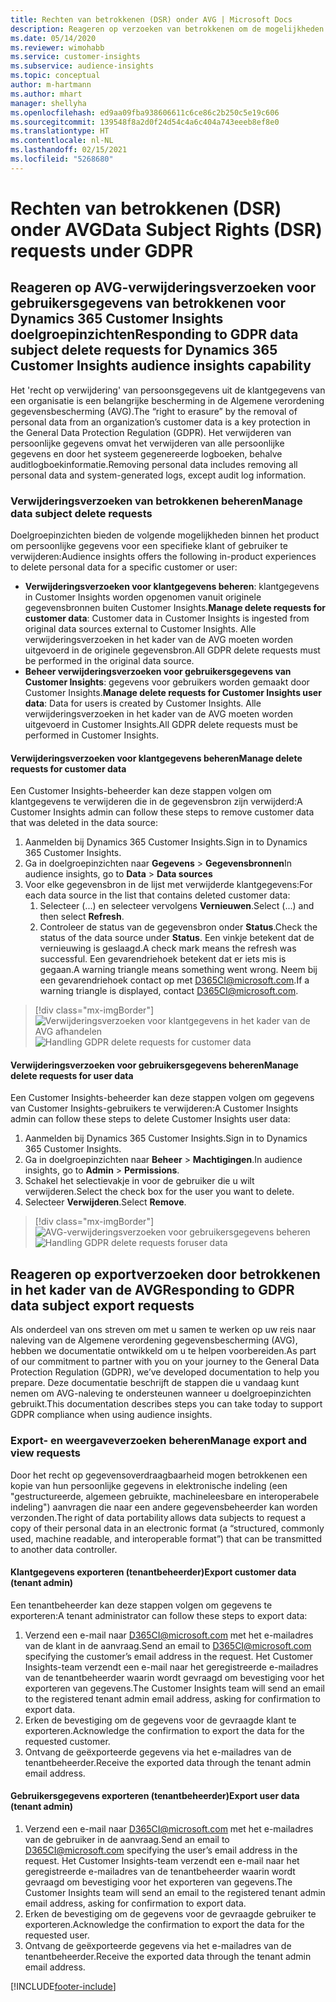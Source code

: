 ```yaml
---
title: Rechten van betrokkenen (DSR) onder AVG | Microsoft Docs
description: Reageren op verzoeken van betrokkenen om de mogelijkheden van Dynamics 365 Customer Insights doelgroepinzichten.
ms.date: 05/14/2020
ms.reviewer: wimohabb
ms.service: customer-insights
ms.subservice: audience-insights
ms.topic: conceptual
author: m-hartmann
ms.author: mhart
manager: shellyha
ms.openlocfilehash: ed9aa09fba938606611c6ce86c2b250c5e19c606
ms.sourcegitcommit: 139548f8a2d0f24d54c4a6c404a743eeeb8ef8e0
ms.translationtype: HT
ms.contentlocale: nl-NL
ms.lasthandoff: 02/15/2021
ms.locfileid: "5268680"
---
```

# <a name="data-subject-rights-dsr-requests-under-gdpr"></a><span data-ttu-id="9d08b-103">Rechten van betrokkenen (DSR) onder AVG</span><span class="sxs-lookup"><span data-stu-id="9d08b-103">Data Subject Rights (DSR) requests under GDPR</span></span>

## <a name="responding-to-gdpr-data-subject-delete-requests-for-dynamics-365-customer-insights-audience-insights-capability"></a><span data-ttu-id="9d08b-104">Reageren op AVG-verwijderingsverzoeken voor gebruikersgegevens van betrokkenen voor Dynamics 365 Customer Insights doelgroepinzichten</span><span class="sxs-lookup"><span data-stu-id="9d08b-104">Responding to GDPR data subject delete requests for Dynamics 365 Customer Insights audience insights capability</span></span>

<span data-ttu-id="9d08b-105">Het 'recht op verwijdering' van persoonsgegevens uit de klantgegevens van een organisatie is een belangrijke bescherming in de Algemene verordening gegevensbescherming (AVG).</span><span class="sxs-lookup"><span data-stu-id="9d08b-105">The “right to erasure” by the removal of personal data from an organization’s customer data is a key protection in the General Data Protection Regulation (GDPR).</span></span> <span data-ttu-id="9d08b-106">Het verwijderen van persoonlijke gegevens omvat het verwijderen van alle persoonlijke gegevens en door het systeem gegenereerde logboeken, behalve auditlogboekinformatie.</span><span class="sxs-lookup"><span data-stu-id="9d08b-106">Removing personal data includes removing all personal data and system-generated logs, except audit log information.</span></span>

### <a name="manage-data-subject-delete-requests"></a><span data-ttu-id="9d08b-107">Verwijderingsverzoeken van betrokkenen beheren</span><span class="sxs-lookup"><span data-stu-id="9d08b-107">Manage data subject delete requests</span></span>

<span data-ttu-id="9d08b-108">Doelgroepinzichten bieden de volgende mogelijkheden binnen het product om persoonlijke gegevens voor een specifieke klant of gebruiker te verwijderen:</span><span class="sxs-lookup"><span data-stu-id="9d08b-108">Audience insights offers the following in-product experiences to delete personal data for a specific customer or user:</span></span>

- <span data-ttu-id="9d08b-109">**Verwijderingsverzoeken voor klantgegevens beheren**: klantgegevens in Customer Insights worden opgenomen vanuit originele gegevensbronnen buiten Customer Insights.</span><span class="sxs-lookup"><span data-stu-id="9d08b-109">**Manage delete requests for customer data**: Customer data in Customer Insights is ingested from original data sources external to Customer Insights.</span></span> <span data-ttu-id="9d08b-110">Alle verwijderingsverzoeken in het kader van de AVG moeten worden uitgevoerd in de originele gegevensbron.</span><span class="sxs-lookup"><span data-stu-id="9d08b-110">All GDPR delete requests must be performed in the original data source.</span></span>
- <span data-ttu-id="9d08b-111">**Beheer verwijderingsverzoeken voor gebruikersgegevens van Customer Insights**: gegevens voor gebruikers worden gemaakt door Customer Insights.</span><span class="sxs-lookup"><span data-stu-id="9d08b-111">**Manage delete requests for Customer Insights user data**: Data for users is created by Customer Insights.</span></span> <span data-ttu-id="9d08b-112">Alle verwijderingsverzoeken in het kader van de AVG moeten worden uitgevoerd in Customer Insights.</span><span class="sxs-lookup"><span data-stu-id="9d08b-112">All GDPR delete requests must be performed in Customer Insights.</span></span>

#### <a name="manage-delete-requests-for-customer-data"></a><span data-ttu-id="9d08b-113">Verwijderingsverzoeken voor klantgegevens beheren</span><span class="sxs-lookup"><span data-stu-id="9d08b-113">Manage delete requests for customer data</span></span>

<span data-ttu-id="9d08b-114">Een Customer Insights-beheerder kan deze stappen volgen om klantgegevens te verwijderen die in de gegevensbron zijn verwijderd:</span><span class="sxs-lookup"><span data-stu-id="9d08b-114">A Customer Insights admin can follow these steps to remove customer data that was deleted in the data source:</span></span>

1. <span data-ttu-id="9d08b-115">Aanmelden bij Dynamics 365 Customer Insights.</span><span class="sxs-lookup"><span data-stu-id="9d08b-115">Sign in to Dynamics 365 Customer Insights.</span></span>
2. <span data-ttu-id="9d08b-116">Ga in doelgroepinzichten naar **Gegevens** > **Gegevensbronnen**</span><span class="sxs-lookup"><span data-stu-id="9d08b-116">In audience insights, go to **Data** > **Data sources**</span></span>
3. <span data-ttu-id="9d08b-117">Voor elke gegevensbron in de lijst met verwijderde klantgegevens:</span><span class="sxs-lookup"><span data-stu-id="9d08b-117">For each data source in the list that contains deleted customer data:</span></span>
   1. <span data-ttu-id="9d08b-118">Selecteer (...) en selecteer vervolgens **Vernieuwen**.</span><span class="sxs-lookup"><span data-stu-id="9d08b-118">Select (...) and then select **Refresh**.</span></span>
   2. <span data-ttu-id="9d08b-119">Controleer de status van de gegevensbron onder **Status**.</span><span class="sxs-lookup"><span data-stu-id="9d08b-119">Check the status of the data source under **Status**.</span></span> <span data-ttu-id="9d08b-120">Een vinkje betekent dat de vernieuwing is geslaagd.</span><span class="sxs-lookup"><span data-stu-id="9d08b-120">A check mark means the refresh was successful.</span></span> <span data-ttu-id="9d08b-121">Een gevarendriehoek betekent dat er iets mis is gegaan.</span><span class="sxs-lookup"><span data-stu-id="9d08b-121">A warning triangle means something went wrong.</span></span> <span data-ttu-id="9d08b-122">Neem bij een gevarendriehoek contact op met D365CI@microsoft.com.</span><span class="sxs-lookup"><span data-stu-id="9d08b-122">If a warning triangle is displayed, contact D365CI@microsoft.com.</span></span>

> [!div class="mx-imgBorder"]
> <span data-ttu-id="9d08b-123">![Verwijderingsverzoeken voor klantgegevens in het kader van de AVG afhandelen](media/gdpr-data-sources.png "Verwijderingsverzoeken voor klantgegevens in het kader van de AVG afhandelen")</span><span class="sxs-lookup"><span data-stu-id="9d08b-123">![Handling GDPR delete requests for customer data](media/gdpr-data-sources.png "Handling GDPR delete requests for customer data")</span></span>

#### <a name="manage-delete-requests-for-user-data"></a><span data-ttu-id="9d08b-124">Verwijderingsverzoeken voor gebruikersgegevens beheren</span><span class="sxs-lookup"><span data-stu-id="9d08b-124">Manage delete requests for user data</span></span>

<span data-ttu-id="9d08b-125">Een Customer Insights-beheerder kan deze stappen volgen om gegevens van Customer Insights-gebruikers te verwijderen:</span><span class="sxs-lookup"><span data-stu-id="9d08b-125">A Customer Insights admin can follow these steps to delete Customer Insights user data:</span></span>

1. <span data-ttu-id="9d08b-126">Aanmelden bij Dynamics 365 Customer Insights.</span><span class="sxs-lookup"><span data-stu-id="9d08b-126">Sign in to Dynamics 365 Customer Insights.</span></span>
2. <span data-ttu-id="9d08b-127">Ga in doelgroepinzichten naar **Beheer** > **Machtigingen**.</span><span class="sxs-lookup"><span data-stu-id="9d08b-127">In audience insights, go to **Admin** > **Permissions**.</span></span>
3. <span data-ttu-id="9d08b-128">Schakel het selectievakje in voor de gebruiker die u wilt verwijderen.</span><span class="sxs-lookup"><span data-stu-id="9d08b-128">Select the check box for the user you want to delete.</span></span>
4. <span data-ttu-id="9d08b-129">Selecteer **Verwijderen**.</span><span class="sxs-lookup"><span data-stu-id="9d08b-129">Select **Remove**.</span></span>

> [!div class="mx-imgBorder"]
> <span data-ttu-id="9d08b-130">![AVG-verwijderingsverzoeken voor gebruikersgegevens beheren](media/gdpr-permissions.png "AVG-verwijderingsverzoeken voor gebruikersgegevens afhandelen")</span><span class="sxs-lookup"><span data-stu-id="9d08b-130">![Handling GDPR delete requests foruser data](media/gdpr-permissions.png "Handling GDPR delete requests for user data")</span></span>

## <a name="responding-to-gdpr-data-subject-export-requests"></a><span data-ttu-id="9d08b-131">Reageren op exportverzoeken door betrokkenen in het kader van de AVG</span><span class="sxs-lookup"><span data-stu-id="9d08b-131">Responding to GDPR data subject export requests</span></span>

<span data-ttu-id="9d08b-132">Als onderdeel van ons streven om met u samen te werken op uw reis naar naleving van de Algemene verordening gegevensbescherming (AVG), hebben we documentatie ontwikkeld om u te helpen voorbereiden.</span><span class="sxs-lookup"><span data-stu-id="9d08b-132">As part of our commitment to partner with you on your journey to the General Data Protection Regulation (GDPR), we’ve developed documentation to help you prepare.</span></span> <span data-ttu-id="9d08b-133">Deze documentatie beschrijft de stappen die u vandaag kunt nemen om AVG-naleving te ondersteunen wanneer u doelgroepinzichten gebruikt.</span><span class="sxs-lookup"><span data-stu-id="9d08b-133">This documentation describes steps you can take today to support GDPR compliance when using audience insights.</span></span>

### <a name="manage-export-and-view-requests"></a><span data-ttu-id="9d08b-134">Export- en weergaveverzoeken beheren</span><span class="sxs-lookup"><span data-stu-id="9d08b-134">Manage export and view requests</span></span>

<span data-ttu-id="9d08b-135">Door het recht op gegevensoverdraagbaarheid mogen betrokkenen een kopie van hun persoonlijke gegevens in elektronische indeling (een "gestructureerde, algemeen gebruikte, machineleesbare en interoperabele indeling") aanvragen die naar een andere gegevensbeheerder kan worden verzonden.</span><span class="sxs-lookup"><span data-stu-id="9d08b-135">The right of data portability allows data subjects to request a copy of their personal data in an electronic format (a “structured, commonly used, machine readable, and interoperable format”) that can be transmitted to another data controller.</span></span>

#### <a name="export-customer-data-tenant-admin"></a><span data-ttu-id="9d08b-136">Klantgegevens exporteren (tenantbeheerder)</span><span class="sxs-lookup"><span data-stu-id="9d08b-136">Export customer data (tenant admin)</span></span>

<span data-ttu-id="9d08b-137">Een tenantbeheerder kan deze stappen volgen om gegevens te exporteren:</span><span class="sxs-lookup"><span data-stu-id="9d08b-137">A tenant administrator can follow these steps to export data:</span></span>

1. <span data-ttu-id="9d08b-138">Verzend een e-mail naar D365CI@microsoft.com met het e-mailadres van de klant in de aanvraag.</span><span class="sxs-lookup"><span data-stu-id="9d08b-138">Send an email to D365CI@microsoft.com specifying the customer’s email address in the request.</span></span> <span data-ttu-id="9d08b-139">Het Customer Insights-team verzendt een e-mail naar het geregistreerde e-mailadres van de tenantbeheerder waarin wordt gevraagd om bevestiging voor het exporteren van gegevens.</span><span class="sxs-lookup"><span data-stu-id="9d08b-139">The Customer Insights team will send an email to the registered tenant admin email address, asking for confirmation to export data.</span></span>
2. <span data-ttu-id="9d08b-140">Erken de bevestiging om de gegevens voor de gevraagde klant te exporteren.</span><span class="sxs-lookup"><span data-stu-id="9d08b-140">Acknowledge the confirmation to export the data for the requested customer.</span></span>
3. <span data-ttu-id="9d08b-141">Ontvang de geëxporteerde gegevens via het e-mailadres van de tenantbeheerder.</span><span class="sxs-lookup"><span data-stu-id="9d08b-141">Receive the exported data through the tenant admin email address.</span></span>

#### <a name="export-user-data-tenant-admin"></a><span data-ttu-id="9d08b-142">Gebruikersgegevens exporteren (tenantbeheerder)</span><span class="sxs-lookup"><span data-stu-id="9d08b-142">Export user data (tenant admin)</span></span>

1. <span data-ttu-id="9d08b-143">Verzend een e-mail naar D365CI@microsoft.com met het e-mailadres van de gebruiker in de aanvraag.</span><span class="sxs-lookup"><span data-stu-id="9d08b-143">Send an email to D365CI@microsoft.com specifying the user’s email address in the request.</span></span> <span data-ttu-id="9d08b-144">Het Customer Insights-team verzendt een e-mail naar het geregistreerde e-mailadres van de tenantbeheerder waarin wordt gevraagd om bevestiging voor het exporteren van gegevens.</span><span class="sxs-lookup"><span data-stu-id="9d08b-144">The Customer Insights team will send an email to the registered tenant admin email address, asking for confirmation to export data.</span></span>
2. <span data-ttu-id="9d08b-145">Erken de bevestiging om de gegevens voor de gevraagde gebruiker te exporteren.</span><span class="sxs-lookup"><span data-stu-id="9d08b-145">Acknowledge the confirmation to export the data for the requested user.</span></span>
3. <span data-ttu-id="9d08b-146">Ontvang de geëxporteerde gegevens via het e-mailadres van de tenantbeheerder.</span><span class="sxs-lookup"><span data-stu-id="9d08b-146">Receive the exported data through the tenant admin email address.</span></span>


[!INCLUDE[footer-include](../includes/footer-banner.md)]